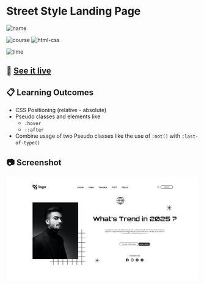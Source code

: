 # Street Style Landing Page

![name](https://img.shields.io/badge/Khurram-Iqbal-blue)

![course](https://img.shields.io/badge/-full--stack--js--bootcamp-red)
![html-css](https://img.shields.io/badge/HTML%20%2F%20CSS-Project--1-green)

![time](https://img.shields.io/badge/time--to--complete-5--hrs--approx.-yellowgreen)

## :link: [See it live](https://fullstack-js-bc-project-01.netlify.app/)


## :clipboard: Learning Outcomes 

- CSS Positioning (relative - absolute)
- Pseudo classes and elements like
    - `:hover`
    - `::after`
- Combine usage of two Pseudo classes like the use of `:not()` with `:last-of-type()`

## :camera: Screenshot

![screenshot](./screentshot-project1.png)
